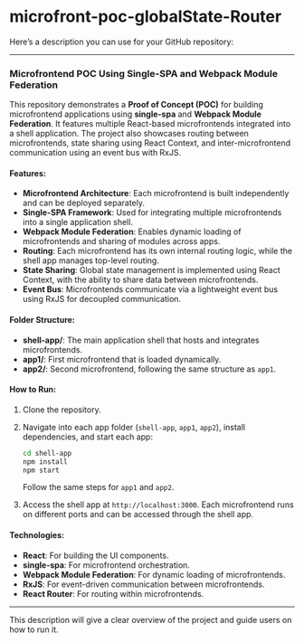 # microfront-poc-globalState-Router

Here’s a description you can use for your GitHub repository:

---

### **Microfrontend POC Using Single-SPA and Webpack Module Federation**

This repository demonstrates a **Proof of Concept (POC)** for building microfrontend applications using **single-spa** and **Webpack Module Federation**. It features multiple React-based microfrontends integrated into a shell application. The project also showcases routing between microfrontends, state sharing using React Context, and inter-microfrontend communication using an event bus with RxJS.

#### Features:
- **Microfrontend Architecture**: Each microfrontend is built independently and can be deployed separately.
- **Single-SPA Framework**: Used for integrating multiple microfrontends into a single application shell.
- **Webpack Module Federation**: Enables dynamic loading of microfrontends and sharing of modules across apps.
- **Routing**: Each microfrontend has its own internal routing logic, while the shell app manages top-level routing.
- **State Sharing**: Global state management is implemented using React Context, with the ability to share data between microfrontends.
- **Event Bus**: Microfrontends communicate via a lightweight event bus using RxJS for decoupled communication.

#### Folder Structure:
- **shell-app/**: The main application shell that hosts and integrates microfrontends.
- **app1/**: First microfrontend that is loaded dynamically.
- **app2/**: Second microfrontend, following the same structure as `app1`.

#### How to Run:
1. Clone the repository.
2. Navigate into each app folder (`shell-app`, `app1`, `app2`), install dependencies, and start each app:
   ```bash
   cd shell-app
   npm install
   npm start
   ```
   Follow the same steps for `app1` and `app2`.
   
3. Access the shell app at `http://localhost:3000`. Each microfrontend runs on different ports and can be accessed through the shell app.

#### Technologies:
- **React**: For building the UI components.
- **single-spa**: For microfrontend orchestration.
- **Webpack Module Federation**: For dynamic loading of microfrontends.
- **RxJS**: For event-driven communication between microfrontends.
- **React Router**: For routing within microfrontends.

---

This description will give a clear overview of the project and guide users on how to run it.
